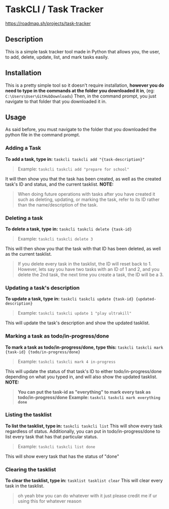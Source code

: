 # TaskCLI / Task Tracker
https://roadmap.sh/projects/task-tracker

## Description
This is a simple task tracker tool made in Python that allows you, the user, to add, delete, update, list, and mark tasks easily.

## Installation
This is a pretty simple tool so it doesn't require installation, **however you do need to type in the commands at the folder you downloaded it in**, (eg: `C:\Users\User\GitHubDownloads`)
Then, in the command prompt, you just navigate to that folder that you downloaded it in.

## Usage
As said before, you must navigate to the folder that you downloaded the python file in the command prompt.
### Adding a Task
**To add a task, type in:**
`taskcli taskcli add "{task-description}"`
> Example: `taskcli taskcli add "prepare for school"`

It will then show you that the task has been created, as well as the created task's ID and status, and the current tasklist.
**NOTE:**
> When doing future operations with tasks after you have created it such as deleting, updating, or marking the task, refer to its ID rather than the name/description of the task.

### Deleting a task
**To delete a task, type in:**
`taskcli taskcli delete {task-id}`
> Example: `taskcli taskcli delete 3`

This will then show you that the task with that ID has been deleted, as well as the current tasklist.
> If you delete every task in the tasklist, the ID will reset back to 1.
> However, lets say you have two tasks with an ID of 1 and 2, and you delete the 2nd task, the next time you create a task, the ID will be a 3.

### Updating a task's description
**To update a task, type in:**
`taskcli taskcli update {task-id} {updated-description}`
> Example: `taskcli taskcli update 1 "play ultrakill"`

This will update the task's description and show the updated tasklist.
### Marking a task as todo/in-progress/done
**To mark a task as todo/in-progress/done, type this:**
`taskcli taskcli mark {task-id} {todo/in-progress/done}`
> Example: `taskcli taskcli mark 4 in-progress`

This will update the status of that task's ID to either todo/in-progress/done depending on what you typed in, and will also show the updated tasklist.
**NOTE:**
> **You can put the task-id as "everything" to mark every task as todo/in-progress/done**
> **Example: `taskcli taskcli mark everything done`**

### Listing the tasklist
**To list the tasklist, type in:**
`taskcli taskcli list`
This will show every task regardless of status.
Additionally, you can put in todo/in-progress/done to list every task that has that particular status.
> Example: `taskcli taskcli list done`

This will show every task that has the status of "done"
### Clearing the tasklist
**To clear the tasklist, type in:**
`tasklist tasklist clear`
This will clear every task in the tasklist.

> oh yeah btw you can do whatever with it just please credit me if ur using this for whatever reason
